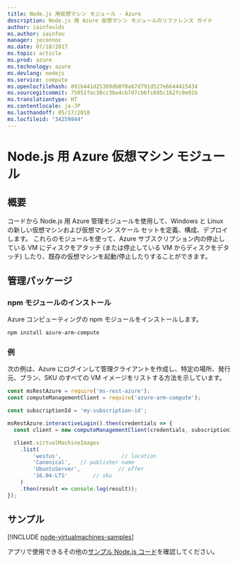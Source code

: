 ```yaml
---
title: Node.js 用仮想マシン モジュール - Azure
description: Node.js 用 Azure 仮想マシン モジュールのリファレンス ガイド
author: iainfoulds
ms.author: iainfou
manager: jeconnoc
ms.date: 07/18/2017
ms.topic: article
ms.prod: azure
ms.technology: azure
ms.devlang: nodejs
ms.service: compute
ms.openlocfilehash: 891b441d25369db0f0a67d791d527e6644415434
ms.sourcegitcommit: 75051fec38cc3be4cb7d7cb6fc695c162fc0e91b
ms.translationtype: HT
ms.contentlocale: ja-JP
ms.lasthandoff: 05/17/2018
ms.locfileid: "34259844"
---
```

# <a name="azure-virtual-machine-modules-for-nodejs"></a>Node.js 用 Azure 仮想マシン モジュール

## <a name="overview"></a>概要

コードから Node.js 用 Azure 管理モジュールを使用して、Windows と Linux の新しい仮想マシンおよび仮想マシン スケール セットを定義、構成、デプロイします。 これらのモジュールを使って、Azure サブスクリプション内の停止している VM にディスクをアタッチ (または停止している VM からディスクをデタッチ) したり、既存の仮想マシンを起動/停止したりすることができます。

## <a name="management-package"></a>管理パッケージ

### <a name="install-the-npm-module"></a>npm モジュールのインストール

Azure コンピューティングの npm モジュールをインストールします。

```bash
npm install azure-arm-compute
```   

### <a name="example"></a>例

次の例は、Azure にログインして管理クライアントを作成し、特定の場所、発行元、プラン、SKU のすべての VM イメージをリストする方法を示しています。

```javascript
const msRestAzure = require('ms-rest-azure');
const computeManagementClient = require('azure-arm-compute');

const subscriptionId = 'my-subscription-id';

msRestAzure.interactiveLogin().then(credentials => {
  const client = new computeManagementClient(credentials, subscriptionId);

  client.virtualMachineImages
    .list(
        'westus',                   // location
        'Canonical',   // publisher name
        'UbuntuServer',            // offer
        '16.04-LTS'        // sku
    )
    .then(result => console.log(result));
});
```

## <a name="samples"></a>サンプル

[!INCLUDE [node-virtualmachines-samples](../docs-ref-conceptual/includes/virtualmachines-samples.md)]

アプリで使用できるその他の[サンプル Node.js コード](https://azure.microsoft.com/resources/samples/?platform=nodejs)を確認してください。
